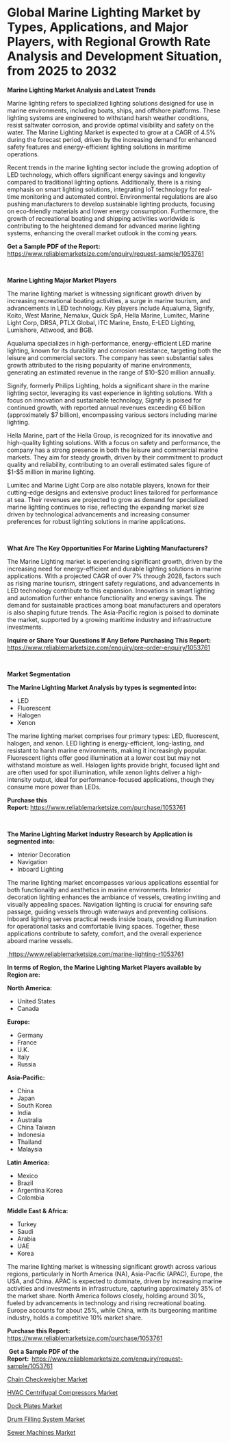 <p><h1>Global Marine Lighting Market by Types, Applications, and Major Players, with Regional Growth Rate Analysis and Development Situation, from 2025 to 2032</h1></p><p><strong>Marine Lighting Market Analysis and Latest Trends</strong></p>
<p><p>Marine lighting refers to specialized lighting solutions designed for use in marine environments, including boats, ships, and offshore platforms. These lighting systems are engineered to withstand harsh weather conditions, resist saltwater corrosion, and provide optimal visibility and safety on the water. The Marine Lighting Market is expected to grow at a CAGR of 4.5% during the forecast period, driven by the increasing demand for enhanced safety features and energy-efficient lighting solutions in maritime operations.</p><p>Recent trends in the marine lighting sector include the growing adoption of LED technology, which offers significant energy savings and longevity compared to traditional lighting options. Additionally, there is a rising emphasis on smart lighting solutions, integrating IoT technology for real-time monitoring and automated control. Environmental regulations are also pushing manufacturers to develop sustainable lighting products, focusing on eco-friendly materials and lower energy consumption. Furthermore, the growth of recreational boating and shipping activities worldwide is contributing to the heightened demand for advanced marine lighting systems, enhancing the overall market outlook in the coming years.</p></p>
<p><strong>Get a Sample PDF of the Report:&nbsp;</strong> <a href="https://www.reliablemarketsize.com/enquiry/request-sample/1053761?utm_campaign=1898&utm_medium=2&utm_source=Github&utm_content=ia&utm_term=10042025&utm_id=marine-lighting">https://www.reliablemarketsize.com/enquiry/request-sample/1053761</a></p>
<p>&nbsp;</p>
<p><strong>Marine Lighting Major Market Players</strong></p>
<p><p>The marine lighting market is witnessing significant growth driven by increasing recreational boating activities, a surge in marine tourism, and advancements in LED technology. Key players include Aqualuma, Signify, Koito, West Marine, Nemalux, Quick SpA, Hella Marine, Lumitec, Marine Light Corp, DRSA, PTLX Global, ITC Marine, Ensto, E-LED Lighting, Lumishore, Attwood, and BGB.</p><p>Aqualuma specializes in high-performance, energy-efficient LED marine lighting, known for its durability and corrosion resistance, targeting both the leisure and commercial sectors. The company has seen substantial sales growth attributed to the rising popularity of marine environments, generating an estimated revenue in the range of $10-$20 million annually.</p><p>Signify, formerly Philips Lighting, holds a significant share in the marine lighting sector, leveraging its vast experience in lighting solutions. With a focus on innovation and sustainable technology, Signify is poised for continued growth, with reported annual revenues exceeding €6 billion (approximately $7 billion), encompassing various sectors including marine lighting.</p><p>Hella Marine, part of the Hella Group, is recognized for its innovative and high-quality lighting solutions. With a focus on safety and performance, the company has a strong presence in both the leisure and commercial marine markets. They aim for steady growth, driven by their commitment to product quality and reliability, contributing to an overall estimated sales figure of $1-$5 million in marine lighting.</p><p>Lumitec and Marine Light Corp are also notable players, known for their cutting-edge designs and extensive product lines tailored for performance at sea. Their revenues are projected to grow as demand for specialized marine lighting continues to rise, reflecting the expanding market size driven by technological advancements and increasing consumer preferences for robust lighting solutions in marine applications.</p></p>
<p>&nbsp;</p>
<p><strong>What Are The Key Opportunities For Marine Lighting Manufacturers?</strong></p>
<p><p>The Marine Lighting market is experiencing significant growth, driven by the increasing need for energy-efficient and durable lighting solutions in marine applications. With a projected CAGR of over 7% through 2028, factors such as rising marine tourism, stringent safety regulations, and advancements in LED technology contribute to this expansion. Innovations in smart lighting and automation further enhance functionality and energy savings. The demand for sustainable practices among boat manufacturers and operators is also shaping future trends. The Asia-Pacific region is poised to dominate the market, supported by a growing maritime industry and infrastructure investments.</p></p>
<p><strong>Inquire or Share Your Questions If Any Before Purchasing This Report:</strong> <a href="https://www.reliablemarketsize.com/enquiry/pre-order-enquiry/1053761?utm_campaign=1898&utm_medium=2&utm_source=Github&utm_content=ia&utm_term=10042025&utm_id=marine-lighting">https://www.reliablemarketsize.com/enquiry/pre-order-enquiry/1053761</a></p>
<p>&nbsp;</p>
<p><strong>Market Segmentation</strong></p>
<p><strong>The Marine Lighting Market Analysis by types is segmented into:</strong></p>
<p><ul><li>LED</li><li>Fluorescent</li><li>Halogen</li><li>Xenon</li></ul></p>
<p><p>The marine lighting market comprises four primary types: LED, fluorescent, halogen, and xenon. LED lighting is energy-efficient, long-lasting, and resistant to harsh marine environments, making it increasingly popular. Fluorescent lights offer good illumination at a lower cost but may not withstand moisture as well. Halogen lights provide bright, focused light and are often used for spot illumination, while xenon lights deliver a high-intensity output, ideal for performance-focused applications, though they consume more power than LEDs.</p></p>
<p><strong>Purchase this Report:&nbsp;</strong><a href="https://www.reliablemarketsize.com/purchase/1053761?utm_campaign=1898&utm_medium=2&utm_source=Github&utm_content=ia&utm_term=10042025&utm_id=marine-lighting">https://www.reliablemarketsize.com/purchase/1053761</a></p>
<p>&nbsp;</p>
<p><strong>The Marine Lighting Market Industry Research by Application is segmented into:</strong></p>
<p><ul><li>Interior Decoration</li><li>Navigation</li><li>Inboard Lighting</li></ul></p>
<p><p>The marine lighting market encompasses various applications essential for both functionality and aesthetics in marine environments. Interior decoration lighting enhances the ambiance of vessels, creating inviting and visually appealing spaces. Navigation lighting is crucial for ensuring safe passage, guiding vessels through waterways and preventing collisions. Inboard lighting serves practical needs inside boats, providing illumination for operational tasks and comfortable living spaces. Together, these applications contribute to safety, comfort, and the overall experience aboard marine vessels.</p></p>
<p><a href="https://www.reliablemarketsize.com/marine-lighting-r1053761?utm_campaign=1898&utm_medium=2&utm_source=Github&utm_content=ia&utm_term=10042025&utm_id=marine-lighting">&nbsp;https://www.reliablemarketsize.com/marine-lighting-r1053761</a></p>
<p><strong>In terms of Region, the Marine Lighting Market Players available by Region are:</strong></p>
<p>
    <p> <strong> North America: </strong>
        <ul>
            <li>United States</li>
            <li>Canada</li>
        </ul>
        </p> 
    <p> <strong> Europe: </strong>
        <ul>
            <li>Germany</li>
            <li>France</li>
            <li>U.K.</li>
            <li>Italy</li>
            <li>Russia</li>
        </ul>
        </p> 
    <p> <strong> Asia-Pacific: </strong>
        <ul>
            <li>China</li>
            <li>Japan</li>
            <li>South Korea</li>
            <li>India</li>
            <li>Australia</li>
            <li>China Taiwan</li>
            <li>Indonesia</li>
            <li>Thailand</li>
            <li>Malaysia</li>
        </ul>
        </p> 
    <p> <strong> Latin America: </strong>
        <ul>
            <li>Mexico</li>
            <li>Brazil</li>
            <li>Argentina Korea</li>
            <li>Colombia</li>
        </ul>
        </p> 
    <p> <strong> Middle East & Africa: </strong>
        <ul>
            <li>Turkey</li>
            <li>Saudi</li>
            <li>Arabia</li>
            <li>UAE</li>
            <li>Korea</li>
        </ul>
    </p>
    </p>
<p><p>The marine lighting market is witnessing significant growth across various regions, particularly in North America (NA), Asia-Pacific (APAC), Europe, the USA, and China. APAC is expected to dominate, driven by increasing marine activities and investments in infrastructure, capturing approximately 35% of the market share. North America follows closely, holding around 30%, fueled by advancements in technology and rising recreational boating. Europe accounts for about 25%, while China, with its burgeoning maritime industry, holds a competitive 10% market share.</p></p>
<p><strong>Purchase this Report: </strong><a href="https://www.reliablemarketsize.com/purchase/1053761?utm_campaign=1898&utm_medium=2&utm_source=Github&utm_content=ia&utm_term=10042025&utm_id=marine-lighting">https://www.reliablemarketsize.com/purchase/1053761</a></p>
<p>&nbsp;<strong>Get a Sample PDF of the Report:&nbsp;&nbsp;</strong><a href="https://www.reliablemarketsize.com/enquiry/request-sample/1053761?utm_campaign=1898&utm_medium=2&utm_source=Github&utm_content=ia&utm_term=10042025&utm_id=marine-lighting">https://www.reliablemarketsize.com/enquiry/request-sample/1053761</a></p>
<p><strong></strong></p>
<p><p><a href="https://github.com/sibellanikmn/Market-Research-Report-List-1/blob/main/chain-checkweigher-market.md?utm_campaign=1898&utm_medium=2&utm_source=Github&utm_content=ia&utm_term=10042025&utm_id=marine-lighting">Chain Checkweigher Market</a></p><p><a href="https://github.com/ceranamaduvq/Market-Research-Report-List-1/blob/main/hvac-centrifugal-compressors-market.md?utm_campaign=1898&utm_medium=2&utm_source=Github&utm_content=ia&utm_term=10042025&utm_id=marine-lighting">HVAC Centrifugal Compressors Market</a></p><p><a href="https://github.com/geresalgieaz/Market-Research-Report-List-1/blob/main/dock-plates-market.md?utm_campaign=1898&utm_medium=2&utm_source=Github&utm_content=ia&utm_term=10042025&utm_id=marine-lighting">Dock Plates Market</a></p><p><a href="https://github.com/heeildannas/Market-Research-Report-List-1/blob/main/drum-filling-system-market.md?utm_campaign=1898&utm_medium=2&utm_source=Github&utm_content=ia&utm_term=10042025&utm_id=marine-lighting">Drum Filling System Market</a></p><p><a href="https://github.com/dickstoscopg/Market-Research-Report-List-1/blob/main/sewer-machines-market.md?utm_campaign=1898&utm_medium=2&utm_source=Github&utm_content=ia&utm_term=10042025&utm_id=marine-lighting">Sewer Machines Market</a></p></p>